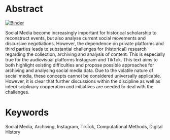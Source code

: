 # Abstract

[![Binder](https://mybinder.org/badge_logo.svg)](https://mybinder.org/v2/gh/jdh-observer/m5GhKrrErgfE/main?filepath=article.ipynb)

Social Media become increasingly important for historical scholarship to reconstruct events, but also analyse current social movements and discursive negotiations. However, the dependence on private platforms and third parties leads to substantial challenges for (historical) research regarding the collection, archiving and analysis of content. This is especially true for the audiovisual platforms Instagram and TikTok. This text aims to both highlight existing difficulties and propose possible approaches for archiving and analysing social media data. Due to the volatile nature of social media, these concepts cannot be considered universally applicable. However, it is clear that further discussions within the discipline as well as interdisciplinary cooperation and initiatives are needed to deal with the challenges.

# Keywords
Social Media, Archiving, Instagram, TikTok, Computational Methods, Digital History 
